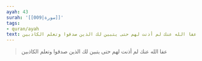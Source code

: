 ```yaml
---
ayah: 43
surah: '[[009|سورة]]'
tags:
- quran/ayah
text: عفا الله عنك لم أذنت لهم حتى يتبين لك الذين صدقوا وتعلم الكاذبين
---
```

> عفا الله عنك لم أذنت لهم حتى يتبين لك الذين صدقوا وتعلم الكاذبين
